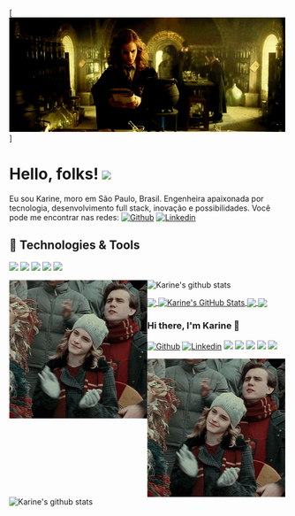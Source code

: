 [![Header](https://github.com/Karinecasant/Karinecasant/blob/main/318fbca0948500fd7828566e0801eb7f2c222db6_hq.gif "Header")]

# Hello, folks! <img src="https://raw.githubusercontent.com/MartinHeinz/MartinHeinz/master/wave.gif" width="30px">

Eu sou Karine, moro em São Paulo, Brasil. Engenheira apaixonada por tecnologia, desenvolvimento full stack, inovação e possibilidades.
Você pode me encontrar nas redes: [![Github](https://img.shields.io/badge/-Github-000?style=flat-square&logo=Github&logoColor=white&link=https://github.com/karinecasant)](https://github.com/karinecasant) [![Linkedin](https://img.shields.io/badge/-LinkedIn-blue?style=flat-square&logo=Linkedin&logoColor=white&link=https://www.linkedin.com/in/vittoria-borotto/)](https://www.linkedin.com/in/karine-santos-8023b6127/)

## 🔧 Technologies & Tools
<img src="https://img.shields.io/badge/Back End-Java-f55247"/>
<img src="https://img.shields.io/badge/Angular-developer"/>
<img src="https://img.shields.io/badge/dev-fullstack-orange"/>
<img src="https://img.shields.io/badge/dev-javascript-yellow"/>
<img src="https://img.shields.io/badge/learning-docker-blue"/>

<a href=""><img align="left" width="250" height="250" src="https://github.com/Karinecasant/Karinecasant/blob/main/1ad68d3c0159994a2314346e28ebfeb2.gif"></a> ![Karine's github stats](https://github-readme-stats.vercel.app/api?username=karinecasant&show_icons=true&theme=tokyonight)

<a href="https://github.com/Karinecasant/Karinecasant">
  <img align="center" src="https://github-readme-stats.vercel.app/api/top-langs/?username=Karinecasant=java,html&title_color=ffffff&text_color=c9cacc&icon_color=2bbc8a&bg_color=1d1f21" />
</a>

<a href="https://github.com/Karinecasant/Karinecasant">
  <img align="center" src="https://github-readme-stats.vercel.app/api?username=MartinHeinz&show_icons=true&line_height=27&count_private=true&title_color=ffffff&text_color=c9cacc&icon_color=2bbc8a&bg_color=1d1f21" alt="Karine's GitHub Stats" />
</a>

<a href="https://github.com/Karinecasant/python-project-blueprint">
  <img align="center" src="https://github-readme-stats.vercel.app/api/pin/?username=Karinecasant&repo=python-project-blueprint&title_color=ffffff&text_color=c9cacc&icon_color=2bbc8a&bg_color=1d1f21" />
</a>

<a href="https://github.com/Karinecasant/go-project-blueprint">
  <img align="center" src="https://github-readme-stats.vercel.app/api/pin/?username=Karinecasant&repo=go-project-blueprint&title_color=ffffff&text_color=c9cacc&icon_color=2bbc8a&bg_color=1d1f21" />
</a>


























### Hi there, I'm Karine 👋

[![Github](https://img.shields.io/badge/-Github-000?style=flat-square&logo=Github&logoColor=white&link=https://github.com/karinecasant)](https://github.com/karinecasant)
[![Linkedin](https://img.shields.io/badge/-LinkedIn-blue?style=flat-square&logo=Linkedin&logoColor=white&link=https://www.linkedin.com/in/vittoria-borotto/)](https://www.linkedin.com/in/karine-santos-8023b6127/)
<img src="https://img.shields.io/badge/Back End-Java-f55247"/>
<img src="https://img.shields.io/badge/Angular-developer"/>
<img src="https://img.shields.io/badge/dev-fullstack-orange"/>
<img src="https://img.shields.io/badge/dev-javascript-yellow"/>
<img src="https://img.shields.io/badge/learning-docker-blue"/>



<a href=""><img align="left" width="250" height="250" src="https://github.com/Karinecasant/Karinecasant/blob/main/1ad68d3c0159994a2314346e28ebfeb2.gif"></a> ![Karine's github stats](https://github-readme-stats.vercel.app/api?username=karinecasant&show_icons=true&theme=tokyonight)
